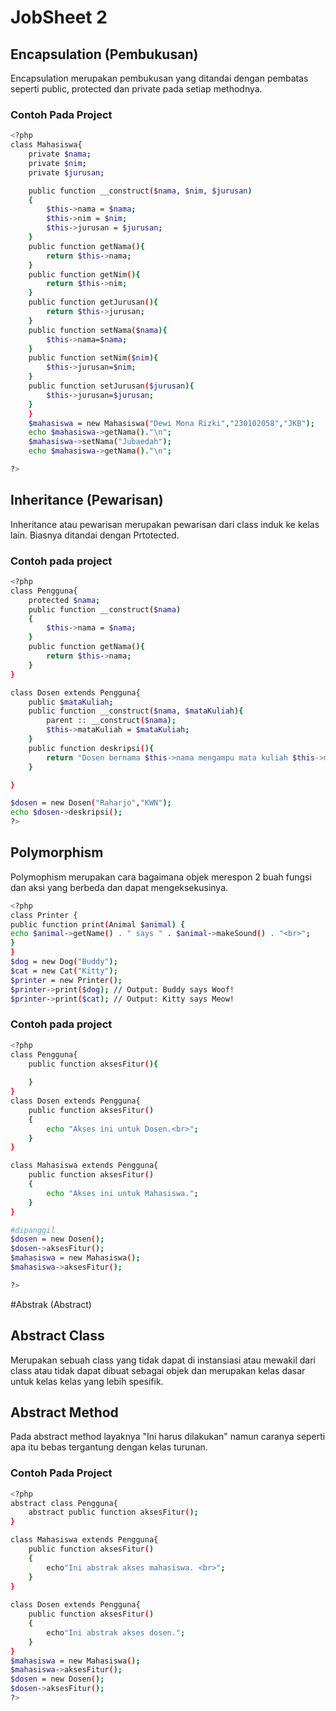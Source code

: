 # JobSheet 2
## Encapsulation (Pembukusan)
Encapsulation merupakan pembukusan yang ditandai dengan pembatas seperti public, protected dan private pada setiap methodnya.
### Contoh Pada Project
```sh
<?php
class Mahasiswa{
    private $nama;
    private $nim;
    private $jurusan;

    public function __construct($nama, $nim, $jurusan)
    {
        $this->nama = $nama;
        $this->nim = $nim;
        $this->jurusan = $jurusan;
    }
    public function getNama(){
        return $this->nama;
    }
    public function getNim(){
        return $this->nim;
    }
    public function getJurusan(){
        return $this->jurusan;
    }
    public function setNama($nama){
        $this->nama=$nama;
    }
    public function setNim($nim){
        $this->jurusan=$nim;
    }
    public function setJurusan($jurusan){
        $this->jurusan=$jurusan;
    }        
    }
    $mahasiswa = new Mahasiswa("Dewi Mona Rizki","230102058","JKB");
    echo $mahasiswa->getNama()."\n";
    $mahasiswa->setNama("Jubaedah");
    echo $mahasiswa->getNama()."\n";

?>
```
## Inheritance (Pewarisan)
Inheritance atau pewarisan merupakan pewarisan dari class induk ke kelas lain. Biasnya ditandai dengan Prtotected. 
### Contoh pada project
```sh
<?php
class Pengguna{
    protected $nama;
    public function __construct($nama)
    {
        $this->nama = $nama;
    }
    public function getNama(){
        return $this->nama;
    }
}

class Dosen extends Pengguna{
    public $mataKuliah;
    public function __construct($nama, $mataKuliah){
        parent :: __construct($nama);
        $this->mataKuliah = $mataKuliah;
    }
    public function deskripsi(){
        return "Dosen bernama $this->nama mengampu mata kuliah $this->mataKuliah";
    }

}

$dosen = new Dosen("Raharjo","KWN");
echo $dosen->deskripsi();
?>
```

## Polymorphism
Polymophism merupakan cara bagaimana objek merespon 2 buah fungsi dan aksi yang berbeda dan dapat mengeksekusinya.
```sh
<?php
class Printer {
public function print(Animal $animal) {
echo $animal->getName() . " says " . $animal->makeSound() . "<br>";
}
}
$dog = new Dog("Buddy");
$cat = new Cat("Kitty");
$printer = new Printer();
$printer->print($dog); // Output: Buddy says Woof!
$printer->print($cat); // Output: Kitty says Meow!
```
### Contoh pada project
```sh
<?php
class Pengguna{
    public function aksesFitur(){
        
    }
}
class Dosen extends Pengguna{
    public function aksesFitur()
    {
        echo "Akses ini untuk Dosen.<br>";
    }
}

class Mahasiswa extends Pengguna{
    public function aksesFitur()
    {
        echo "Akses ini untuk Mahasiswa.";
    }
}

#dipanggil
$dosen = new Dosen();
$dosen->aksesFitur();
$mahasiswa = new Mahasiswa();
$mahasiswa->aksesFitur();

?>
```
#Abstrak (Abstract)
## Abstract Class
Merupakan sebuah class yang tidak dapat di instansiasi atau mewakil dari class atau tidak dapat dibuat sebagai objek dan merupakan kelas dasar untuk kelas kelas yang lebih spesifik.
## Abstract Method
Pada abstract method layaknya "Ini harus dilakukan" namun caranya seperti apa itu bebas tergantung dengan kelas turunan.
### Contoh Pada Project
```sh
<?php
abstract class Pengguna{
    abstract public function aksesFitur();
}

class Mahasiswa extends Pengguna{
    public function aksesFitur()
    {
        echo"Ini abstrak akses mahasiswa. <br>";
    } 
}
 
class Dosen extends Pengguna{
    public function aksesFitur()
    {
        echo"Ini abstrak akses dosen.";
    } 
}
$mahasiswa = new Mahasiswa();
$mahasiswa->aksesFitur();
$dosen = new Dosen();
$dosen->aksesFitur();
?>
```
